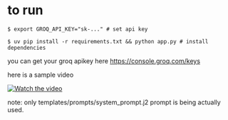 # to run

```shell
$ export GROQ_API_KEY="sk-..." # set api key

$ uv pip install -r requirements.txt && python app.py # install dependencies 

```


you can get  your groq  apikey here https://console.groq.com/keys

here is a sample video

[![Watch the video](https://img.shields.io/badge/Watch%20Video-Click%20Here-blue)](https://github.com/archit-spec/airecpt2/raw/main/smallest_ai.mp4)


note: only templates/prompts/system_prompt.j2 prompt is being actually used.
